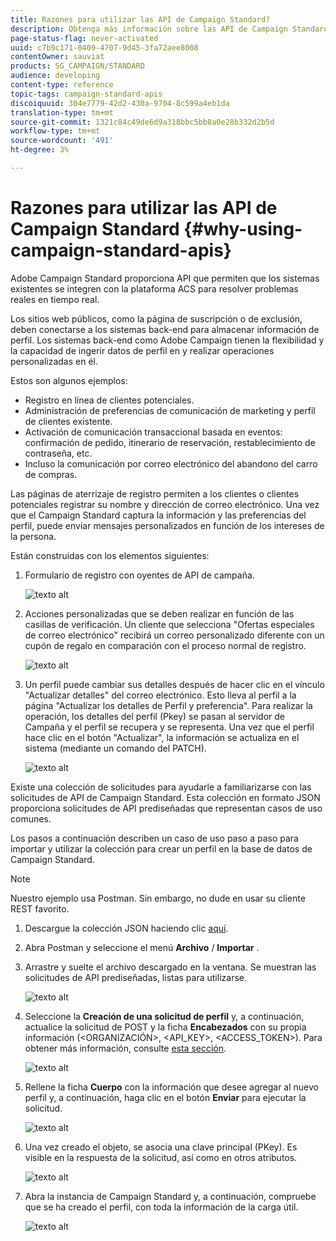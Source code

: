 ```yaml
---
title: Razones para utilizar las API de Campaign Standard?
description: Obtenga más información sobre las API de Campaign Standard y por qué utilizarlas.
page-status-flag: never-activated
uuid: c7b9c171-0409-4707-9d45-3fa72aee8008
contentOwner: sauviat
products: SG_CAMPAIGN/STANDARD
audience: developing
content-type: reference
topic-tags: campaign-standard-apis
discoiquuid: 304e7779-42d2-430a-9704-8c599a4eb1da
translation-type: tm+mt
source-git-commit: 1321c84c49de6d9a318bbc5bb8a0e28b332d2b5d
workflow-type: tm+mt
source-wordcount: '491'
ht-degree: 3%

---
```



# Razones para utilizar las API de Campaign Standard {#why-using-campaign-standard-apis}

Adobe Campaign Standard proporciona API que permiten que los sistemas existentes se integren con la plataforma ACS para resolver problemas reales en tiempo real.

Los sitios web públicos, como la página de suscripción o de exclusión, deben conectarse a los sistemas back-end para almacenar información de perfil. Los sistemas back-end como Adobe Campaign tienen la flexibilidad y la capacidad de ingerir datos de perfil en y realizar operaciones personalizadas en él.

Estos son algunos ejemplos:

* Registro en línea de clientes potenciales.
* Administración de preferencias de comunicación de marketing y perfil de clientes existente.
* Activación de comunicación transaccional basada en eventos: confirmación de pedido, itinerario de reservación, restablecimiento de contraseña, etc.
* Incluso la comunicación por correo electrónico del abandono del carro de compras.

Las páginas de aterrizaje de registro permiten a los clientes o clientes potenciales registrar su nombre y dirección de correo electrónico. Una vez que el Campaign Standard captura la información y las preferencias del perfil, puede enviar mensajes personalizados en función de los intereses de la persona.

Están construidas con los elementos siguientes:

1. Formulario de registro con oyentes de API de campaña.

   ![texto alt](assets/apis_uc1.png)

1. Acciones personalizadas que se deben realizar en función de las casillas de verificación. Un cliente que selecciona &quot;Ofertas especiales de correo electrónico&quot; recibirá un correo personalizado diferente con un cupón de regalo en comparación con el proceso normal de registro.

   ![texto alt](assets/apis_uc2.png)

1. Un perfil puede cambiar sus detalles después de hacer clic en el vínculo &quot;Actualizar detalles&quot; del correo electrónico. Esto lleva al perfil a la página &quot;Actualizar los detalles de Perfil y preferencia&quot;. Para realizar la operación, los detalles del perfil (Pkey) se pasan al servidor de Campaña y el perfil se recupera y se representa. Una vez que el perfil hace clic en el botón &quot;Actualizar&quot;, la información se actualiza en el sistema (mediante un comando del PATCH).

   ![texto alt](assets/apis_uc3.png)

Existe una colección de solicitudes para ayudarle a familiarizarse con las solicitudes de API de Campaign Standard. Esta colección en formato JSON proporciona solicitudes de API prediseñadas que representan casos de uso comunes.

Los pasos a continuación describen un caso de uso paso a paso para importar y utilizar la colección para crear un perfil en la base de datos de Campaign Standard.

>[!NOTE]
>
>Nuestro ejemplo usa Postman. Sin embargo, no dude en usar su cliente REST favorito.

1. Descargue la colección JSON haciendo clic [aquí](https://helpx.adobe.com/content/dam/help/en/campaign/kb/working-with-acs-api/_jcr_content/main-pars/download_section/download-1/KB_postman_collection.json.zip).

1. Abra Postman y seleccione el menú **Archivo** / **Importar** .

1. Arrastre y suelte el archivo descargado en la ventana. Se muestran las solicitudes de API prediseñadas, listas para utilizarse.

   ![texto alt](assets/postman_collection.png)

1. Seleccione la **Creación de una solicitud de perfil** y, a continuación, actualice la solicitud de POST y la ficha **Encabezados** con su propia información (&lt;ORGANIZACIÓN>, &lt;API_KEY>, &lt;ACCESS_TOKEN>). Para obtener más información, consulte [esta sección](../../api/using/setting-up-api-access.md).

   ![texto alt](assets/postman_uc1.png)

1. Rellene la ficha **Cuerpo** con la información que desee agregar al nuevo perfil y, a continuación, haga clic en el botón **Enviar** para ejecutar la solicitud.

   ![texto alt](assets/postman_uc2.png)

1. Una vez creado el objeto, se asocia una clave principal (PKey). Es visible en la respuesta de la solicitud, así como en otros atributos.

   ![texto alt](assets/postman_uc3.png)

1. Abra la instancia de Campaign Standard y, a continuación, compruebe que se ha creado el perfil, con toda la información de la carga útil.

   ![texto alt](assets/postman_uc4.png)
